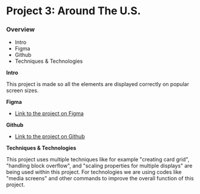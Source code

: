 # Project 3: Around The U.S.

### Overview

- Intro
- Figma
- Github
- Techniques & Technologies

**Intro**

This project is made so all the elements are displayed correctly on popular screen sizes.

**Figma**

- [Link to the project on Figma](https://www.figma.com/file/ii4xxsJ0ghevUOcssTlHZv/Sprint-3%3A-Around-the-US?node-id=0%3A1)

**Github**

- [Link to the project on Github](https://github.com/Conmanz/se_project_aroundtheus)

**Techniques & Technologies**

This project uses multiple techniques like for example "creating card grid", "handling block overflow", and "scaling properties for multiple displays" are being used within this project. For technologies we are using codes like "media screens" and other commands to improve the overall function of this project.
